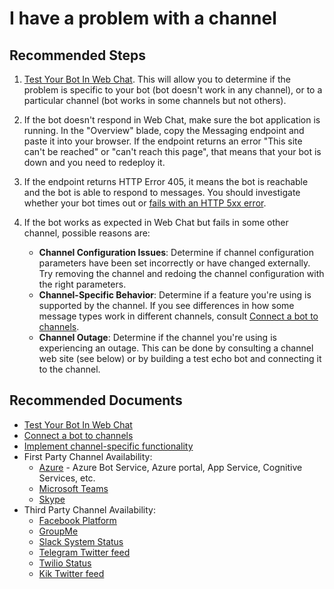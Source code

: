 <properties
	pageTitle="Cannot configure a channel"
	description="Cannot configure a channel"
	service="Microsoft.BotService"
	resource="botServices"
	authors="meetshamir"
	ms.author="v-stkanb,snandan,egorn,saziz"
	displayOrder="111"
	selfHelpType="resource"
	supportTopicIds="32688622"
	resourceTags=""
	productPesIds="16152"
	cloudEnvironments="public,BlackForest,Fairfax,Mooncake"
	articleId="4CEB25C0-C09B-4C5E-991A-CD8EA834C6DC"
/>
# I have a problem with a channel

## **Recommended Steps**

1. [Test Your Bot In Web Chat](https://docs.microsoft.com/azure/bot-service/bot-service-quickstart?view=azure-bot-service-4.0#test-the-bot-1). This will allow you to determine if the problem is specific to your bot (bot doesn't work in any channel), or to a particular channel (bot works in some channels but not others).
2. If the bot doesn't respond in Web Chat, make sure the bot application is running. In the "Overview" blade, copy the Messaging endpoint and paste it into your browser. If the endpoint returns an error "This site can't be reached" or "can't reach this page", that means that your bot is down and you need to redeploy it.
3. If the endpoint returns HTTP Error 405, it means the bot is reachable and the bot is able to respond to messages. You should investigate whether your bot times out or [fails with an HTTP 5xx error](https://docs.microsoft.com/azure/bot-service/bot-service-troubleshoot-500-errors?view=azure-bot-service-4.0&tabs=dotnetwebapi).
4. If the bot works as expected in Web Chat but fails in some other channel, possible reasons are:

	* **Channel Configuration Issues**: Determine if channel configuration parameters have been set incorrectly or have changed externally. Try removing the channel and redoing the channel configuration with the right parameters.
	* **Channel-Specific Behavior**: Determine if a feature you're using is supported by the channel. If you see differences in how some message types work in different channels, consult [Connect a bot to channels](https://docs.microsoft.com/azure/bot-service/bot-service-manage-channels).
	* **Channel Outage**: Determine if the channel you're using is experiencing an outage. This can be done by consulting a channel web site (see below) or by building a test echo bot and connecting it to the channel.

## **Recommended Documents**

* [Test Your Bot In Web Chat](https://docs.microsoft.com/azure/bot-service/bot-service-quickstart?view=azure-bot-service-4.0#test-the-bot-1)
* [Connect a bot to channels](https://docs.microsoft.com/azure/bot-service/bot-service-manage-channels)
* [Implement channel-specific functionality](https://docs.microsoft.com/azure/bot-service/bot-builder-channeldata?view=azure-bot-service-4.0)
* First Party Channel Availability: 
  * [Azure](https://status.azure.com/status) - Azure Bot Service, Azure portal, App Service, Cognitive Services, etc.
  * [Microsoft Teams](https://docs.microsoft.com/microsoftteams/service-health)
  * [Skype](https://support.skype.com/en/status/)
* Third Party Channel Availability:
  * [Facebook Platform](https://developers.facebook.com/status/dashboard/)<br>
  * [GroupMe](https://twitter.com/GroupMe)<br>
  * [Slack System Status](https://status.slack.com/)<br>
  * [Telegram Twitter feed](https://twitter.com/telegram)<br>
  * [Twilio Status](https://status.twilio.com/)<br>
  * [Kik Twitter feed](https://twitter.com/Kik)<br>
